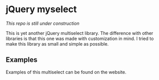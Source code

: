 # jQuery myselect

*This repo is still under construction*

This is yet another jQuery multiselect library. The difference with other libraries 
is that this one was made with customization in mind. I tried to make this library
as small and simple as possible.

## Examples

Examples of this multiselect can be found on the website.

